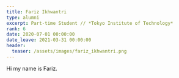 ```yaml
---
title: Fariz Ikhwantri
type: alumni
excerpt: Part-time Student // *Tokyo Institute of Technology*
rank: 6
date: 2020-07-01 00:00:00
date_leave: 2021-03-31 00:00:00
header:
  teaser: /assets/images/fariz_ikhwantri.png
---
```


Hi my name is Fariz.
